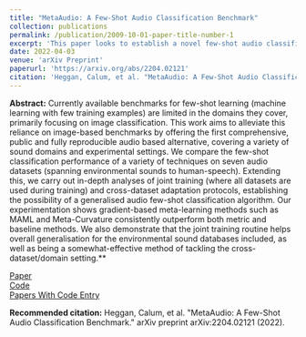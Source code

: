 ```yaml
---
title: "MetaAudio: A Few-Shot Audio Classification Benchmark"
collection: publications
permalink: /publication/2009-10-01-paper-title-number-1
excerpt: 'This paper looks to establish a novel few-shot audio classification benchmark'
date: 2022-04-03
venue: 'arXiv Preprint'
paperurl: 'https://arxiv.org/abs/2204.02121'
citation: 'Heggan, Calum, et al. "MetaAudio: A Few-Shot Audio Classification Benchmark." arXiv preprint arXiv:2204.02121 (2022).'
---
```

**Abstract:** Currently available benchmarks for few-shot learning (machine learning with few training examples) are limited in the domains they cover, primarily focusing on image classification. This work aims to alleviate this reliance on image-based benchmarks by offering the first comprehensive, public and fully reproducible audio based alternative, covering a variety of sound domains and experimental settings. We compare the few-shot classification performance of a variety of techniques on seven audio datasets (spanning environmental sounds to human-speech). Extending this, we carry out in-depth analyses of joint training (where all datasets are used during training) and cross-dataset adaptation protocols, establishing the possibility of a generalised audio few-shot classification algorithm. Our experimentation shows gradient-based meta-learning methods such as MAML and Meta-Curvature consistently outperform both metric and baseline methods. We also demonstrate that the joint training routine helps overall generalisation for the environmental sound databases included, as well as being a somewhat-effective method of tackling the cross-dataset/domain setting.**

[Paper](https://arxiv.org/abs/2204.02121) <br/>
[Code](https://github.com/CHeggan/MetaAudio-A-Few-Shot-Audio-Classification-Benchmark) <br/>
[Papers With Code Entry](https://paperswithcode.com/paper/metaaudio-a-few-shot-audio-classification) <br/>

**Recommended citation:** Heggan, Calum, et al. "MetaAudio: A Few-Shot Audio Classification Benchmark." arXiv preprint arXiv:2204.02121 (2022).